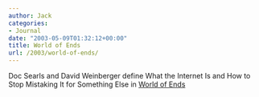 ```yaml
---
author: Jack
categories:
- Journal
date: "2003-05-09T01:32:12+00:00"
title: World of Ends
url: /2003/world-of-ends/
---
```


Doc Searls and David Weinberger define What the Internet Is and How to Stop Mistaking It for Something Else in [World of Ends][1]

 [1]: http://worldofends.com/